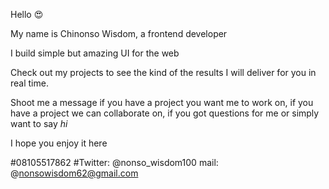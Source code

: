 Hello 😍

My name is Chinonso Wisdom, a frontend developer

I build simple but amazing UI for the web

Check out my projects to see the kind of the results I will deliver for you in real time.

Shoot me a message if you have a project you want me to work on, if you have a project we can collaborate on, if you got questions for me or simply want to say _hi_

I hope you enjoy it here


#08105517862
#Twitter: @nonso_wisdom100
mail: @nonsowisdom62@gmail.com
